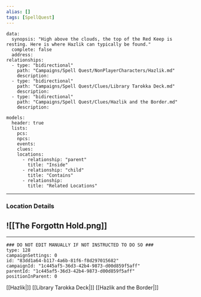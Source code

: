 ```yaml
---
alias: []
tags: [SpellQuest]
---
```

```RpgManagerData
data: 
  synopsis: "High above the clouds, the top of the Red Keep is resting. Here is where Hazlik can typically be found."
  complete: false
  address: 
relationships: 
  - type: "bidirectional"
    path: "Campaigns/Spell Quest/NonPlayerCharacters/Hazlik.md"
    description: 
  - type: "bidirectional"
    path: "Campaigns/Spell Quest/Clues/Library Tarokka Deck.md"
    description: 
  - type: "bidirectional"
    path: "Campaigns/Spell Quest/Clues/Hazlik and the Border.md"
    description: 
```
```RpgManager
models: 
  header: true
  lists: 
    pcs: 
    npcs: 
    events: 
    clues: 
    locations: 
      - relationship: "parent"
        title: "Inside"
      - relationship: "child"
        title: "Contains"
      - relationship: 
        title: "Related Locations"
```
---
### Location Details
![[The Forgottn Hold.png]]
 -  

---
```RpgManagerID
### DO NOT EDIT MANUALLY IF NOT INSTRUCTED TO DO SO ###
type: 128
campaignSettings: 0
id: "83dd1a64-b117-4a6b-81f6-f8d297015682"
campaignId: "1c445af5-36d3-42b4-9873-d00d859f5aff"
parentId: "1c445af5-36d3-42b4-9873-d00d859f5aff"
positionInParent: 0
```
[[Hazlik|]]
[[Library Tarokka Deck|]]
[[Hazlik and the Border|]]
